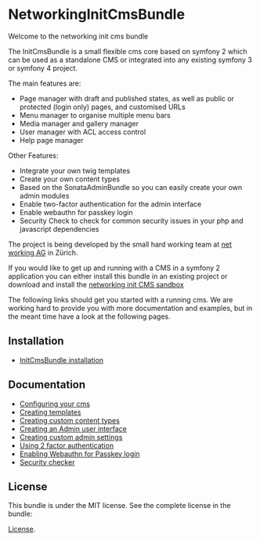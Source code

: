 NetworkingInitCmsBundle 
======================
Welcome to the networking init cms bundle

The InitCmsBundle is a small flexible cms core based on symfony 2 which can be used as a standalone CMS or integrated into
any existing symfony 3 or symfony 4 project.

The main features are:
- Page manager with draft and published states, as well as public or protected (login only) pages, and customised URLs
- Menu manager to organise multiple menu bars
- Media manager and gallery manager
- User manager with ACL access control
- Help page manager

Other Features:
- Integrate your own twig templates
- Create your own content types
- Based on the SonataAdminBundle so you can easily create your own admin modules
- Enable two-factor authentication for the admin interface
- Enable webauthn for passkey login
- Security Check to check for common security issues in your php and javascript dependencies

The project is being developed by the small hard working team at [net working AG][1] in Zürich.

If you would like to get up and running with a CMS in a symfony 2
application you can either install this bundle in an  existing project
or download and install the [networking init CMS sandbox][2]

The following links should get you started with a running cms. We are working hard to provide you with more documentation and examples, but in the meant time have a look at the following pages.

Installation
------------
- [InitCmsBundle installation](https://github.com/networking/init-cms-bundle/blob/master/doc/installation.md)

Documentation
-------------
- [Configuring your cms](https://github.com/networking/init-cms-bundle/blob/master/doc/configuration.md)
- [Creating templates](https://github.com/networking/init-cms-bundle/blob/master/doc/templates.md)
- [Creating custom content types](https://github.com/networking/init-cms-bundle/blob/master/doc/content_types.md)
- [Creating an Admin user interface](https://github.com/networking/init-cms-bundle/blob/master/doc/admin_ui.md)
- [Creating custom admin settings](https://github.com/networking/init-cms-bundle/blob/master/doc/custom_admin_settings.md)
- [Using 2 factor authentication](https://github.com/networking/init-cms-bundle/blob/master/doc/2fa_authentication.md)
- [Enabling Webauthn for Passkey login](https://github.com/networking/init-cms-bundle/blob/master/doc/webauthn.md)
- [Security checker](https://github.com/networking/init-cms-bundle/blob/master/doc/security_checker.md)

License
-------

This bundle is under the MIT license. See the complete license in the bundle:

[License](LICENSE).
    

[1]:  http://www.networking.ch
[2]:  https://github.com/networking/sandbox-6
